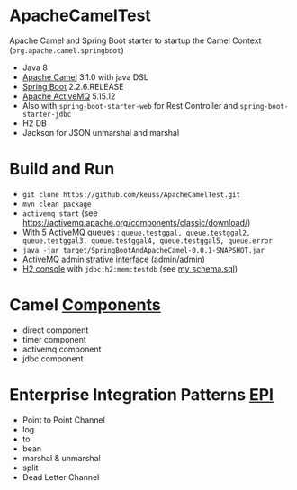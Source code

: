 # ApacheCamelTest

Apache Camel and Spring Boot starter to startup the Camel Context (`org.apache.camel.springboot`)

 - Java 8
 - [Apache Camel](https://camel.apache.org/) 3.1.0 with java DSL
 - [Spring Boot](https://spring.io/projects/spring-boot) 2.2.6.RELEASE
 - [Apache ActiveMQ](https://activemq.apache.org/) 5.15.12
 - Also with `spring-boot-starter-web` for Rest Controller and `spring-boot-starter-jdbc`
 - H2 DB
 - Jackson for JSON unmarshal and marshal
 
# Build and Run

 - `git clone https://github.com/keuss/ApacheCamelTest.git`
 - `mvn clean package`
 - `activemq start` (see https://activemq.apache.org/components/classic/download/)
 - With 5 ActiveMQ queues : `queue.testggal, queue.testggal2, queue.testggal3, queue.testggal4, queue.testggal5, queue.error`
 - `java -jar target/SpringBootAndApacheCamel-0.0.1-SNAPSHOT.jar`
 - ActiveMQ administrative [interface](http://127.0.0.1:8161/admin/) (admin/admin)
 - [H2 console](http://localhost:8080/api/h2-console/) with `jdbc:h2:mem:testdb` (see [my_schema.sql](https://github.com/keuss/ApacheCamelTest/blob/master/src/main/resources/db/my_schema.sql))

# Camel [Components](https://camel.apache.org/components/latest/index.html)

 - direct component
 - timer component
 - activemq component
 - jdbc component
 
# Enterprise Integration Patterns [EPI](https://camel.apache.org/components/latest/eips/enterprise-integration-patterns.html)

 - Point to Point Channel
 - log
 - to
 - bean
 - marshal & unmarshal
 - split
 - Dead Letter Channel
